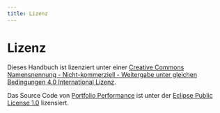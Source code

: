 ```yaml
---
title: Lizenz
---
```


# Lizenz

Dieses Handbuch ist lizenziert unter einer [Creative Commons Namensnennung - Nicht-kommerziell - Weitergabe unter gleichen Bedingungen 4.0 International Lizenz](http://creativecommons.org/licenses/by-nc-sa/4.0/).

Das Source Code von [Portfolio Performance](https://www.portfolio-performance.info) ist unter der [Eclipse Public License 1.0](https://github.com/buchen/portfolio/blob/master/LICENSE) lizensiert.
